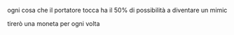 ogni cosa che il portatore tocca ha il 50% di possibilità a diventare un mimic

tirerò una moneta per ogni volta